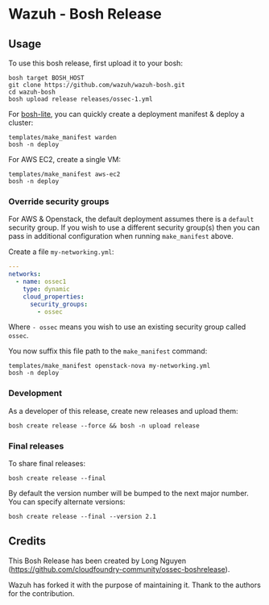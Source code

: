 # Wazuh - Bosh Release

## Usage

To use this bosh release, first upload it to your bosh:

```
bosh target BOSH_HOST
git clone https://github.com/wazuh/wazuh-bosh.git
cd wazuh-bosh
bosh upload release releases/ossec-1.yml
```

For [bosh-lite](https://github.com/cloudfoundry/bosh-lite), you can quickly create a deployment manifest & deploy a cluster:

```
templates/make_manifest warden
bosh -n deploy
```

For AWS EC2, create a single VM:

```
templates/make_manifest aws-ec2
bosh -n deploy
```

### Override security groups

For AWS & Openstack, the default deployment assumes there is a `default` security group. If you wish to use a different security group(s) then you can pass in additional configuration when running `make_manifest` above.

Create a file `my-networking.yml`:

``` yaml
---
networks:
  - name: ossec1
    type: dynamic
    cloud_properties:
      security_groups:
        - ossec
```

Where `- ossec` means you wish to use an existing security group called `ossec`.

You now suffix this file path to the `make_manifest` command:

```
templates/make_manifest openstack-nova my-networking.yml
bosh -n deploy
```

### Development

As a developer of this release, create new releases and upload them:

```
bosh create release --force && bosh -n upload release
```

### Final releases

To share final releases:

```
bosh create release --final
```

By default the version number will be bumped to the next major number. You can specify alternate versions:


```
bosh create release --final --version 2.1
```

## Credits

This Bosh Release has been created by Long Nguyen (https://github.com/cloudfoundry-community/ossec-boshrelease).

Wazuh has forked it with the purpose of maintaining it. Thank to the authors for the contribution.

